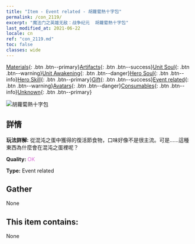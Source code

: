 ```yaml
---
title: "Item - Event related - 胡蘿蔔熱十字包"
permalink: /con_2119/
excerpt: "魔法门之英雄无敌：战争纪元  胡蘿蔔熱十字包"
last_modified_at: 2021-06-22
locale: cn
ref: "con_2119.md"
toc: false
classes: wide
---
```

 [Materials](/ItemsCN/){: .btn .btn--primary}[Artifacts](/ItemsCN/Artifacts/){: .btn .btn--success}[Unit Soul](/ItemsCN/UnitSoul/){: .btn .btn--warning}[Unit Awakening](/ItemsCN/UnitAwakening/){: .btn .btn--danger}[Hero Soul](/ItemsCN/HeroSoul/){: .btn .btn--info}[Hero Skill](/ItemsCN/HeroSkill/){: .btn .btn--primary}[Gift](/ItemsCN/Gift/){: .btn .btn--success}[Event related](/ItemsCN/Events/){: .btn .btn--warning}[Avatars](/ItemsCN/Avatars/){: .btn .btn--danger}[Consumables](/ItemsCN/Consumables/){: .btn .btn--info}[Unknown](/ItemsCN/Unknown/){: .btn .btn--primary}

 ![胡蘿蔔熱十字包](/images/t/i_690020.png)

## 詳情
 **玩法詳解:** 從混沌之蛋中獲得的復活節食物，口味好像不是很主流。可是……這種東西為什麼會在混沌之蛋裡呢？

 **Quality:** <span style="color: #DA70D6">OK</span>

 **Type:** Event related

## Gather

  None

## This item contains:

  None

